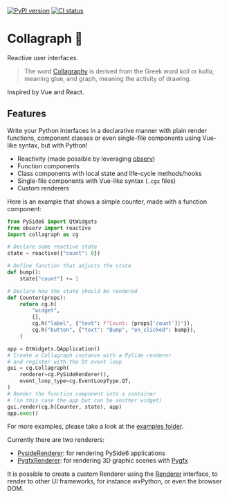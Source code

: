 [![PyPI version](https://badge.fury.io/py/collagraph.svg)](https://badge.fury.io/py/collagraph)
[![CI status](https://github.com/fork-tongue/collagraph/workflows/CI/badge.svg)](https://github.com/fork-tongue/collagraph/actions)

# Collagraph 📓

Reactive user interfaces.

> The word [Collagraphy](https://en.wikipedia.org/wiki/Collagraphy) is derived from the Greek word _koll_ or _kolla_, meaning glue, and graph, meaning the activity of drawing.

Inspired by Vue and React.


## Features

Write your Python interfaces in a declarative manner with plain render functions, component classes or even single-file components using Vue-like syntax, but with Python!

* Reactivity (made possible by leveraging [observ](https://github.com/fork-tongue/observ))
* Function components
* Class components with local state and life-cycle methods/hooks
* Single-file components with Vue-like syntax (`.cgx` files)
* Custom renderers

Here is an example that shows a simple counter, made with a function component:

```python
from PySide6 import QtWidgets
from observ import reactive
import collagraph as cg

# Declare some reactive state
state = reactive({"count": 0})

# Define function that adjusts the state
def bump():
    state["count"] += 1

# Declare how the state should be rendered
def Counter(props):
    return cg.h(
        "widget",
        {},
        cg.h("label", {"text": f"Count: {props['count']}"}),
        cg.h("button", {"text": "Bump", "on_clicked": bump}),
    )

app = QtWidgets.QApplication()
# Create a Collagraph instance with a PySide renderer 
# and register with the Qt event loop
gui = cg.Collagraph(
    renderer=cg.PySideRenderer(),
    event_loop_type=cg.EventLoopType.QT,
)
# Render the function component into a container 
# (in this case the app but can be another widget)
gui.render(cg.h(Counter, state), app)
app.exec()
```

For more examples, please take a look at the [examples folder](examples).

Currently there are two renderers:

* [PysideRenderer](collagraph/renderers/pyside_renderer.py): for rendering PySide6 applications
* [PygfxRenderer](collagraph/renderers/pygfx_renderer.py): for rendering 3D graphic scenes with [Pygfx](https://github.com/pygfx/pygfx)

It is possible to create a custom Renderer using the [Renderer](collagraph/renderers/__init__.py) interface, to render to other UI frameworks, for instance wxPython, or even the browser DOM.

